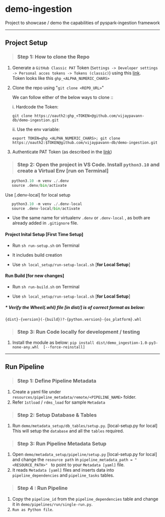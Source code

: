 # demo-ingestion
Project to showcase / demo the capabilities of pyspark-ingestion framework  

---
## Project Setup
>### Step 1: How to clone the Repo
   
   1. Generate a `GitHub Classic PAT` Token (`Settings -> Developer settings -> Personal acces tokens -> Tokens (classic)`) using this <a href="https://github.com/settings/tokens" target="new">link</a>. <br/>
   Token looks like this `ghp_<ALPHA_NUMERIC_CHARS>`

   2. Clone the repo using "`git clone <REPO_URL>`"

      We can follow either of the below ways to clone ::
      
      i. Hardcode the Token:

      `git clone https://oauth2:ghp_<TOKEN>@github.com/vijaypavann-db/demo-ingestion.git`
     
      ii. Use the env variable: 
   
      `export TOKEN=ghp_<ALPHA_NUMERIC_CHARS>;
      git clone https://oauth2:$TOKEN@github.com/vijaypavann-db/demo-ingestion.git`

   3. Authenticate PAT Token (as described in the <a href="https://docs.github.com/en/enterprise-cloud@latest/authentication/authenticating-with-saml-single-sign-on/authorizing-a-personal-access-token-for-use-with-saml-single-sign-on" target="new">link</a>)      

>### Step 2: Open the project in VS Code. Install `python3.10` and create a Virtual Env [run  on Terminal]

   ```python
      python3.10 -m venv ./.denv
      source .denv/bin/activate
   ```
   
   Use [.denv-local] for local setup
   
   ```python
      python3.10 -m venv ./.denv-local
      source .denv-local/bin/activate
   ```
   * Use the same name for virtualenv `.denv` or `.denv-local` , as both are already added in `.gitignore` file.

#### Project Inital Setup [First Time Setup]
* Run `sh run-setup.sh` on Terminal
* It includes build creation 

* Use `sh local_setup/run-setup-local.sh` [**for Local Setup**]

#### Run Build [for new changes]
* Run `sh run-build.sh` on Terminal

* Use `sh local_setup/run-setup-local.sh` [**for Local Setup**]

##### * Verify the Wheel(.whl) file [in dist/] is of correct format as below: 
`{dist}-{version}(-{build})?-{python.version}-{os_platform}.whl`


>### Step 3: Run Code locally for development / testing
1. Install the module as below: 
`pip install dist/demo_ingestion-1.0-py3-none-any.whl  [--force-reinstall]`


--- 
## Run Pipeline

>### Step 1: Define Pipeline Metadata 
   1. Create a yaml file under `resources/pipeline_metadata/remote/<PIPELINE_NAME>` folder.
   2. Refer `1stload` / `rdms_load` for sample `Metadata`  

>### Step 2: Setup Database & Tables
   1. Run `demo/metadata_setup/db_tables/setup.py`. 
   [local-setup.py for local]
   This will setup the `database` and all the `tables` required.

>### Step 3: Run Pipeline Metadata Setup
   1. Open `demo/metadata_setup/pipeline/setup.py` 
   [local-setup.py for local]
   and change the `resource path` in `pipeline_metadata_path = "<RESOURCE_PATH>" ` to point to your `Metadata [yaml]` file. 
   2. It reads `Metadata [yaml]` files and inserts data into `pipeline_dependencies` and `pipeline_tasks` tables.

>### Step 4 : Run Pipeline
   1. Copy the `pipeline_id` from the `pipeline_dependencies` table and change it in `demo/pipelines/run/single-run.py`.
   2. `Run as Python file`.